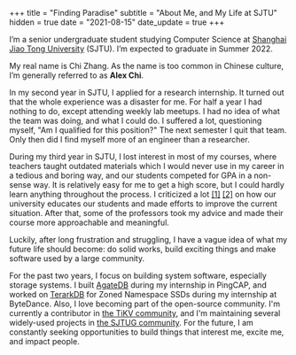 +++
title = "Finding Paradise"
subtitle = "About Me, and My Life at SJTU"
hidden = true
date = "2021-08-15"
date_update = true
+++

I’m a senior undergraduate student studying Computer Science at [Shanghai Jiao Tong University](http://en.sjtu.edu.cn/) (SJTU). I’m expected to graduate in Summer 2022.

My real name is Chi Zhang. As the name is too common in Chinese culture, I’m generally referred to as **Alex Chi**.

In my second year in SJTU, I applied for a research internship. It turned out that the whole experience was a disaster for me. For half a year I had nothing to do, except attending weekly lab meetups. I had no idea of what the team was doing, and what I could do. I suffered a lot, questioning myself, "Am I qualified for this position?" The next semester I quit that team. Only then did I find myself more of an engineer than a researcher.

During my third year in SJTU, I lost interest in most of my courses, where teachers taught outdated materials which I would never use in my career in a tedious and boring way, and our students competed for GPA in a non-sense way. It is relatively easy for me to get a high score, but I could hardly learn anything throughout the process. I criticized a lot [[1]](https://zhuanlan.zhihu.com/p/345269981) [[2]](https://survivesjtu.gitbook.io/survivesjtumanual/fu-lu/ben-ke-sheng-zhuan-ye-jie-shao-todo/cs-zi-jiu-zhi-bei) on how our university educates our students and made efforts to improve the current situation. After that, some of the professors took my advice and made their course more approachable and meaningful.

Luckily, after long frustration and struggling, I have a vague idea of what my future life should become: do solid works, build exciting things and make software used by a large community.

For the past two years, I focus on building system software, especially storage systems. I built [AgateDB](https://github.com/tikv/agatedb) during my internship in PingCAP, and worked on [TerarkDB](https://github.com/bytedance/terarkdb) for Zoned Namespace SSDs during my internship at ByteDance. Also, I love becoming part of the open-source community. I'm currently a contributor in [the TiKV community](https://tikv.org), and I'm maintaining several widely-used projects in [the SJTUG community](https://github.com/sjtug). For the future, I am constantly seeking opportunities to build things that interest me, excite me, and impact people.
